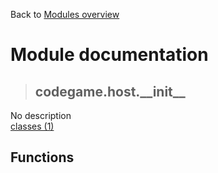 Back to [Modules overview](https://github.com/pyrustic/codegame/blob/master/docs/modules/README.md)
  
# Module documentation
>## codegame.host.\_\_init\_\_
No description
<br>
[classes (1)](https://github.com/pyrustic/codegame/blob/master/docs/modules/content/codegame.host.__init__/classes.md)


## Functions

